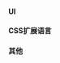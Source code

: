 #### UI
<div class="item-row">
    <Item img="/assets/img/item-imgs/bootstrap.svg" title="Bootstrap" href="https://getbootstrap.com/" />
    <Item img="/assets/img/item-imgs/jquery-ui.ico" title="jQuert UI" href="https://jqueryui.com/" />
    <Item img="/assets/img/item-imgs/semantic-ui.png" title="Semantic UI" href="https://semantic-ui.com/" />
    <Item img="/assets/img/item-imgs/lay-ui.ico" title="Layui" href="https://www.layui.com/" />
</div>

#### CSS扩展语言
<div class="item-row">
    <Item img="/assets/img/item-imgs/sass.ico" title="Sass" href="https://sass-lang.com/" />
    <Item img="/assets/img/item-imgs/less.png" title="Less" href="https://www.sass.hk/" />
    <Item img="/assets/img/item-imgs/stylus.svg" title="Stylus" href="https://stylus-lang.com/" />
</div>

#### 其他
<div class="item-row">
    <Item img="/assets/img/item-imgs/sass.ico" title="Sass" href="https://sass-lang.com/" />
</div>
